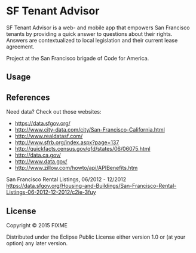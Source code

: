 # SF Tenant Advisor

SF Tenant Advisor is a web- and mobile app that empowers San Francisco tenants by providing a quick answer to questions about their rights. Answers are contextualized to local legislation and their current lease agreement.

Project at the San Francisco brigade of Code for America.

## Usage

## References

Need data? Check out those websites: 
- https://data.sfgov.org/ 
- http://www.city-data.com/city/San-Francisco-California.html 
- http://www.realdatasf.com/ 
- http://www.sfrb.org/index.aspx?page=137 
- http://quickfacts.census.gov/qfd/states/06/06075.html 
- http://data.ca.gov/ 
- http://www.data.gov/ 
- http://www.zillow.com/howto/api/APIBenefits.htm 

San Francisco Rental Listings, 06/2012 - 12/2012 
https://data.sfgov.org/Housing-and-Buildings/San-Francisco-Rental-Listings-06-2012-12-2012/c2ie-3fuy

## License

Copyright © 2015 FIXME

Distributed under the Eclipse Public License either version 1.0 or (at
your option) any later version.
